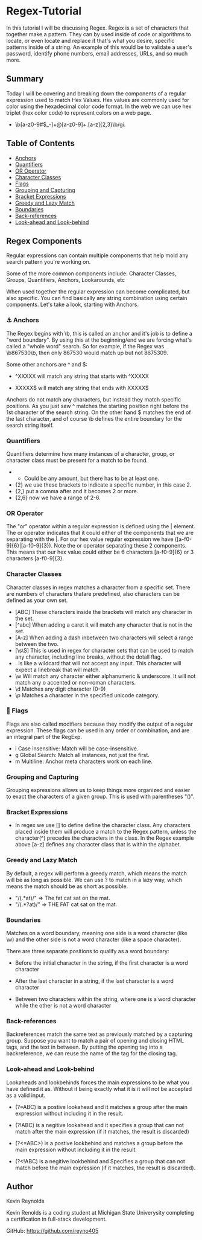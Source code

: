 # Regex-Tutorial

In this tutorial I will be discussing Regex. Regex is a set of characters that together make a pattern. They can by used inside of code or algorithms to locate, or even locate and replace if that's what you desire, specific patterns inside of a string. An example of this would be to validate a user's password, identify phone numbers, email addresses, URLs, and so much more.

## Summary

Today I will be covering and breaking down the components of a regular expression used to match Hex Values. Hex values are commonly used for color using the hexadecimal color code format. In the web we can use hex triplet (hex color code) to represent colors on a web page.

- \b[a-z0-9#$_-]+@[a-z0-9]+\.[a-z]{2,3}\b/gi.

## Table of Contents

- [Anchors](#anchors)
- [Quantifiers](#quantifiers)
- [OR Operator](#or-operator)
- [Character Classes](#character-classes)
- [Flags](#flags)
- [Grouping and Capturing](#grouping-and-capturing)
- [Bracket Expressions](#bracket-expressions)
- [Greedy and Lazy Match](#greedy-and-lazy-match)
- [Boundaries](#boundaries)
- [Back-references](#back-references)
- [Look-ahead and Look-behind](#look-ahead-and-look-behind)

## Regex Components

Regular expressions can contain multiple components that help mold any search pattern you're working on.

Some of the more common components include: Character Classes, Groups, Quantifiers, Anchors, Lookarounds, etc

When used together the regular expression can become complicated, but also specific. You can find basically any string combination using certain components. Let's take a look, starting with Anchors.

### ⚓ Anchors

The Regex begins with \b, this is called an anchor and it's job is to define a "word boundary". By using this at the beginning/end we are forcing what's called a "whole word" search. So for example, if the Regex was \b867530\b, then only 867530 would match up but not 8675309.

Some other anchors are ^ and $:

- ^XXXXX will match any string that starts with ^XXXXX

- XXXXX$ will match any string that ends with XXXXX$

Anchors do not match any characters, but instead they match specific positions. As you just saw ^ matches the starting position right before the 1st character of the search string. On the other hand $ matches the end of the last character, and of course \b defines the entire boundary for the search string itself.

### Quantifiers

Quantifiers determine how many instances of a character, group, or character class must be present for a match to be found.

- + Could be any amount, but there has to be at least one.
- {2} we use these brackets to indicate a specific number, in this case 2.
- {2,} put a comma after and it becomes 2 or more.
- {2,6} now we have a range of 2-6.

### OR Operator

The "or" operator within a regular expression is defined using the | element. The or operator indicates that it could either of the components that we are separating with the |. For our hex value regular expression we have ([a-f0-9]{6}|[a-f0-9]{3}). Note the or operator separating these 2 components. This means that our hex value could either be 6 characters [a-f0-9]{6} or 3 characters [a-f0-9]{3}.

### Character Classes

Character classes in regex matches a character from a specific set. There are numbers of characters thatare predefined, also characters can be defined as your own set.

- [ABC] These characters inside the brackets will match any character in the set.
- [^abc] When adding a caret it will match any character that is not in the set.
- [A-z] When adding a dash inbetween two characters will select a range between the two.
- [\s\S] This is used in regex for character sets that can be used to match any character, including line breaks, without the dotall flag.
- . Is like a wildcard that will not accept any input. This character will expect a linebreak that will match.
- \w Will match any character either alphanumeric & underscore. It will not match any o accented or non-roman characters.
- \d Matches any digit character (0-9)
- \p Matches a character in the specified unicode category.

### 🏴  Flags

Flags are also called modifiers because they modify the output of a regular expression. These flags can be used in any order or combination, and are an integral part of the RegExp.

- i Case insensitive: Match will be case-insensitive.
- g Global Search: Match all instances, not just the first.
- m Multiline: Anchor meta characters work on each line.

### Grouping and Capturing

Grouping expressions allows us to keep things more organized and easier to exact the characters of a given group. This is used with parentheses "()".

### Bracket Expressions

- In regex we use [] to define define the character class. Any characters placed inside them will produce a match to the Regex pattern, unless the character(^) precedes the characters in the class. In the Regex example above [a-z] defines any character class that is within the alphabet.

### Greedy and Lazy Match

By default, a regex will perform a greedy match, which means the match will be as long as possible. We can use ? to match in a lazy way, which means the match should be as short as possible.

- "/(.*at)/" => The fat cat sat on the mat. 
- "/(.*?at)/" => THE FAT cat sat on the mat. 

### Boundaries

Matches on a word boundary, meaning one side is a word character (like \w) and the other side is not a word character (like a space character).

There are three separate positions to qualify as a word boundary:

- Before the initial character in the string, if the first character is a word character

- After the last character in a string, if the last character is a word character

- Between two characters within the string, where one is a word character while the other is not a word character

### Back-references

Backreferences match the same text as previously matched by a capturing group. Suppose you want to match a pair of opening and closing HTML tags, and the text in between. By putting the opening tag into a backreference, we can reuse the name of the tag for the closing tag. 

### Look-ahead and Look-behind

Lookaheads and lookbehinds forces the main expressions to be what you have defined it as. Without it being exactly what it is it will not be accepted as a valid input.

- (?=ABC) is a postive lookahead and it matches a group after the main expression without including it in the result.

- (?!ABC) is a negitive lookahead and it specifies a group that can not match after the main expression (if it matches, the result is discarded)

- (?<=ABC>) is a postive lookbehind and matches a group before the main expression without including it in the result.

- (?<!ABC) is a negitive lookbehind and Specifies a group that can not match before the main expression (if it matches, the result is discarded).

## Author

Kevin Reynolds

Kevin Renolds is a coding student at Michigan State Univerysity completing a certification in full-stack development.

GitHub: https://github.com/reyno405
